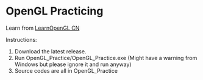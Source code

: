 # OpenGL Practicing
Learn from [LearnOpenGL CN](https://learnopengl-cn.github.io)

Instructions:
1. Download the latest release.
2. Run OpenGL_Practice/OpenGL_Practice.exe (Might have a warning from Windows but please ignore it and run anyway)
3. Source codes are all in OpenGL_Practice
